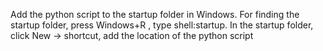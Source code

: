Add the python script to the startup folder in Windows. 
For finding the startup folder, press Windows+R , type shell:startup.
In the startup folder, click New -> shortcut, add the location of the python script
